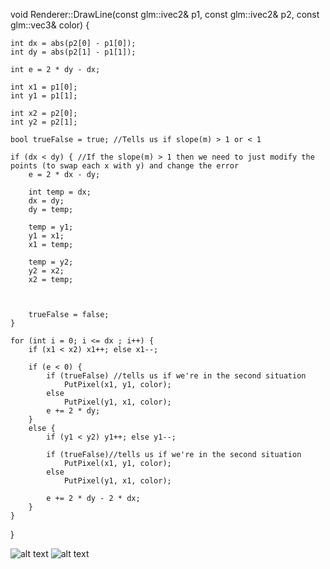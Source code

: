 void Renderer::DrawLine(const glm::ivec2& p1, const glm::ivec2& p2, const glm::vec3& color)
{

	int dx = abs(p2[0] - p1[0]);
	int dy = abs(p2[1] - p1[1]);

	int e = 2 * dy - dx;

	int x1 = p1[0];
	int y1 = p1[1];

	int x2 = p2[0];
	int y2 = p2[1];

	bool trueFalse = true; //Tells us if slope(m) > 1 or < 1

	if (dx < dy) { //If the slope(m) > 1 then we need to just modify the points (to swap each x with y) and change the error  
		e = 2 * dx - dy;

		int temp = dx; 
		dx = dy;
		dy = temp;

		temp = y1;
		y1 = x1;
		x1 = temp;

		temp = y2;
		y2 = x2;
		x2 = temp;



		trueFalse = false;
	}

	for (int i = 0; i <= dx ; i++) {
		if (x1 < x2) x1++; else x1--;
		
		if (e < 0) {
			if (trueFalse) //tells us if we're in the second situation
				PutPixel(x1, y1, color);
			else
				PutPixel(y1, x1, color);
			e += 2 * dy;
		}
		else {
			if (y1 < y2) y1++; else y1--;

			if (trueFalse)//tells us if we're in the second situation
				PutPixel(x1, y1, color);
			else
				PutPixel(y1, x1, color);

			e += 2 * dy - 2 * dx;
		}
	}
}

![alt text](https://github.com/HaifaGraphicsCourses/computer-graphics-2023-abedalftah-rogeazzam/blob/master/Assignment1Report/Circle.png)
![alt text](https://github.com/HaifaGraphicsCourses/computer-graphics-2023-abedalftah-rogeazzam/blob/master/Assignment1Report/Flower.png)
